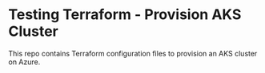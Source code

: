 # Testing Terraform - Provision AKS Cluster

This repo contains Terraform configuration files to provision an AKS cluster on Azure.
